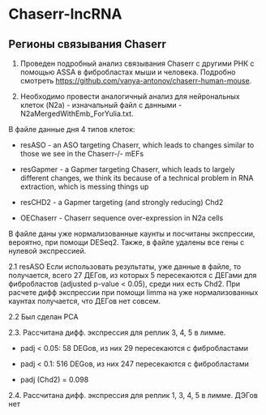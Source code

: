# Chaserr-lncRNA

## Регионы связывания Chaserr

1. Проведен подробный анализ связывания Chaserr с другими РНК с помощью ASSA в фибробластах мыши и человека. Подробно смотреть https://github.com/vanya-antonov/chaserr-human-mouse.

2. Необходимо провести аналогичный анализ для нейрональных клеток (N2a) - изначальный файл с данными - N2aMergedWithEmb_ForYulia.txt. 

В файле данные дня 4 типов клеток:

- resASO - an ASO targeting Chaserr, which leads to changes similar to those we see in the Chaserr-/- mEFs

- resGapmer - a Gapmer targeting Chaserr, which leads to largely different changes, we think its because of a technical problem in RNA extraction, which is messing things up

- resCHD2 - a Gapmer targeting (and strongly reducing) Chd2

- OEChaserr - Chaserr sequence over-expression in N2a cells

В файле даны уже нормализованные каунты и посчитаны экспрессии, вероятно, при помощи DESeq2. Также, в файле удалены все гены с нулевой экспрессией.

2.1 resASO
Если использовать результаты, уже данные в файле, то получается, всего 27 ДЕГов, из которых 5 пересекаются с ДЕГами для фибробластов (adjusted p-value < 0.05), среди них есть Chd2. При расчете дифф экспрессии при помощи limma на уже нормализованных каунтах получается, что ДЕГов нет совсем. 

2.2 Был сделан PCA

2.3. Рассчитана дифф. экспрессия для реплик 3, 4, 5 в лимме. 

- padj < 0.05: 58 DEGов, из них 29 пересекаются с фибробластами

- padj < 0.1: 516 DEGов, из них 247 пересекаются с фибробластами

- padj (Chd2) = 0.098

2.4. Рассчитана дифф. экспрессия для реплик 1, 3, 4, 5 в лимме. 
ДЭГов нет


